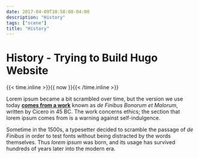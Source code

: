 ```yaml
---
date: 2017-04-09T10:58:08-04:00
description: "History"
tags: ["scene"]
title: "History"
---
```


# History - Trying to Build Hugo Website

{{< time.inline >}}{{ now }}{{< /time.inline >}}

Lorem ipsum became a bit scrambled over time, but the version we use
today [**comes from a work**](https://priceonomics.com/the-history-of-lorem-ipsum/) known
as *de Finibus Bonorum et Malorum*, written by Cicero in 45 BC. The work
concerns ethics; the section that lorem ipsum comes from is a warning
against self-indulgence.

Sometime in the 1500s, a typesetter decided to scramble the passage
of *de Finibus* in order to test fonts without being distracted by the
words themselves. Thus *lorem ipsum* was born, and its usage has
survived hundreds of years later into the modern era.
